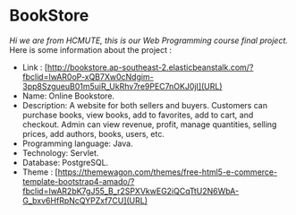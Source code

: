 # BookStore
*Hi we are from HCMUTE, this is our Web Programming course final project.*<br />
Here is some information about the project :<br />
- Link : [http://bookstore.ap-southeast-2.elasticbeanstalk.com/?fbclid=IwAR0oP-xQB7Xw0cNdgim-3pp8SzgueuB01m5uiR_UkRhv7re9PEC7nOKJ0jI](URL)
- Name: Online Bookstore.<br />
- Description: A website for both sellers and buyers. Customers can purchase books, view books, add to favorites, add to cart, and checkout. Admin can view revenue, profit, manage quantities, selling prices, add authors, books, users, etc.<br />
- Programming language: Java.<br />
- Technology: Servlet.<br />
- Database: PostgreSQL.<br />
- Theme : [https://themewagon.com/themes/free-html5-e-commerce-template-bootstrap4-amado/?fbclid=IwAR2bK7gJ55_B_r2SPXVkwEG2iQCqTtU2N6WbA-G_bxv6HfRpNcQYPZxf7CU](URL)
